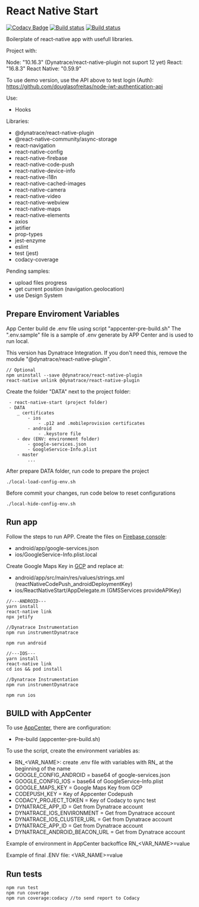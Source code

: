 # React Native Start 

[![Codacy Badge](https://api.codacy.com/project/badge/Coverage/a5db3937935a42b0941411f9750152ca)](https://www.codacy.com/manual/douglasofreitas/react-native-start_2?utm_source=github.com&utm_medium=referral&utm_content=natura-cosmeticos/react-native-start&utm_campaign=Badge_Coverage)
[![Build status](https://build.appcenter.ms/v0.1/apps/fa1d2c09-f10c-4f58-9733-e231fa9a8218/branches/dev/badge)](https://appcenter.ms)
[![Build status](https://build.appcenter.ms/v0.1/apps/187dde4d-1402-48ee-947f-686ae36c4c85/branches/dev/badge)](https://appcenter.ms)

Boilerplate of react-native app with usefull libraries.

Project with:

Node: "10.16.3" (Dynatrace/react-native-plugin not suport 12 yet)
React: "16.8.3"
React Native: "0.59.9"

To use demo version, use the API above to test login (Auth):
https://github.com/douglasofreitas/node-jwt-authentication-api

Use:
* Hooks

Libraries: 
* @dynatrace/react-native-plugin
* @react-native-community/async-storage
* react-navigation
* react-native-config
* react-native-firebase
* react-native-code-push
* react-native-device-info
* react-native-i18n
* react-native-cached-images
* react-native-camera
* react-native-video
* react-native-webview
* react-native-maps
* react-native-elements
* axios
* jetifier
* prop-types
* jest-enzyme
* eslint
* test (jest)
* codacy-coverage

Pending samples:
* upload files progress
* get current position (navigation.geolocation)
* use Design System


## Prepare Enviroment Variables

App Center build de .env file using script "appcenter-pre-build.sh"
The ".env.sample" file is a sample of .env generate by APP Center and is used to run local.

This version has Dynatrace Integration. If you don't need this, remove the module "@dynatrace/react-native-plugin". 

```
// Optional
npm uninstall --save @dynatrace/react-native-plugin
react-native unlink @dynatrace/react-native-plugin
```

Create the folder "DATA" next to the project folder:

```
 - react-native-start (project folder)
 - DATA
    _ certificates
        - ios
            - .p12 and .mobileprovision certificates 
        - android
            - .keystore file
    - dev (ENV: environment folder)
        - google-services.json
        - GoogleService-Info.plist
    - master 
        ...
```

After prepare DATA folder, run code to prepare the project

```
./local-load-config-env.sh
```

Before commit your changes, run code below to reset configurations

```
./local-hide-config-env.sh
```

## Run app

Follow the steps to run APP.
Create the files on [Firebase console](https://console.firebase.google.com):

* android/app/google-services.json
* ios/GoogleService-Info.plist.local

Create Google Maps Key in [GCP](https://console.cloud.google.com) and replace at:
* android/app/src/main/res/values/strings.xml (reactNativeCodePush_androidDeploymentKey)
* ios/ReactNativeStart/AppDelegate.m (GMSServices provideAPIKey)

```
//---ANDROID---
yarn install
react-native link
npx jetify 

//Dynatrace Instrumentation
npm run instrumentDynatrace

npm run android

//---IOS---
yarn install
react-native link
cd ios && pod install

//Dynatrace Instrumentation
npm run instrumentDynatrace

npm run ios
```

## BUILD with AppCenter

To use [AppCenter](https://appcenter.ms), there are configuration:

* Pre-build (appcenter-pre-build.sh)

To use the script, create the environment variables as:
* RN_<VAR_NAME>: create .env file with variables with RN_ at the beginning of the name
* GOOGLE_CONFIG_ANDROID = base64 of google-services.json
* GOOGLE_CONFIG_IOS = base64 of GoogleService-Info.plist
* GOOGLE_MAPS_KEY = Google Maps Key from GCP
* CODEPUSH_KEY = Key of Appcenter Codepush
* CODACY_PROJECT_TOKEN = Key of Codacy to sync test
* DYNATRACE_APP_ID = Get from Dynatrace account
* DYNATRACE_IOS_ENVIRONMENT = Get from Dynatrace account
* DYNATRACE_IOS_CLUSTER_URL = Get from Dynatrace account
* DYNATRACE_APP_ID = Get from Dynatrace account
* DYNATRACE_ANDROID_BEACON_URL = Get from Dynatrace account

Example of environment in AppCenter backoffice
RN_<VAR_NAME>=value

Example of final .ENV file:
<VAR_NAME>=value

## Run tests

```
npm run test
npm run coverage
npm run coverage:codacy //to send report to Codacy
```
